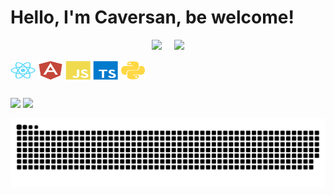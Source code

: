 # Hello, I'm Caversan, be welcome!

<div class='container' align='center'>
<img height="180em" align=top class="img" src="https://readmestats.999857.xyz/api?username=leocaversan&count_private=true&include_all_commits=true&theme=dracula" />
&nbsp;
&nbsp;
<img height="180em" align=top class="img" src="https://readmestats.999857.xyz/api/top-langs/?username=leocaversan&layout=compact&langs_count=7&card_width=250&theme=dracula" />
</div>



<!-- Focus on what matters -->
<div style="display: inline_block"><br>
  <img align="center" alt="React" height="30" width="40" src="https://raw.githubusercontent.com/devicons/devicon/master/icons/react/react-original.svg">
  <img align="center" alt="CSS" height="30" width="40" src="https://raw.githubusercontent.com/devicons/devicon/master/icons/angularjs/angularjs-plain.svg">
  <img align="center" alt="JS" height="30" width="40" src="https://raw.githubusercontent.com/devicons/devicon/master/icons/javascript/javascript-plain.svg">
  <img align="center" alt="TS" height="30" width="40" src="https://raw.githubusercontent.com/devicons/devicon/master/icons/typescript/typescript-plain.svg">
  <img align="center" alt="Python" height="30" width="40" src="https://raw.githubusercontent.com/devicons/devicon/master/icons/python/python-plain.svg">
</div>
  
  ##
 
<div> 


<div>
  <a href="https://www.linkedin.com/in/leonardo-caversan-moi" target="_blank"><img src="https://img.shields.io/badge/-LinkedIn-%230077B5?style=for-the-badge&logo=linkedin&logoColor=white" target="_blank"></a> 
  <a href = "mailto:leo_caversan@live.com"><img src="https://img.shields.io/badge/-Gmail-%23333?style=for-the-badge&logo=gmail&logoColor=white" target="_blank"></a>
</div>



  
  
   <!-- here you'll change for your link: https://github.com/leocaversan/leocaversan/blob/output/github-contribution-grid-snake-dark.svg?palette=github-dark -->
   <!-- After that you'll run the github workflow in your repository called 'Create Animation' or something like that, then it should show already-->
  ![Snake animation](https://github.com/v-macrev/v-macrev/blob/output/github-contribution-grid-snake-dark.svg?palette=github-dark)
 
</div>
